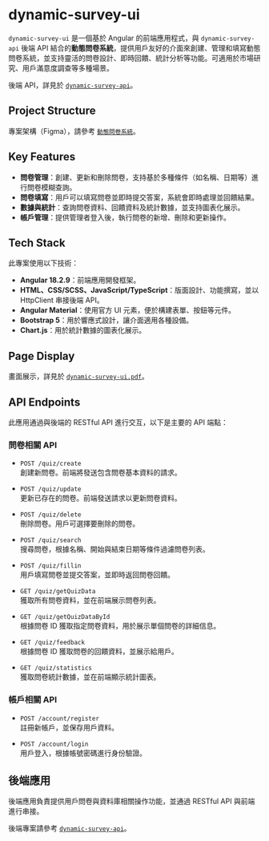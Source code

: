 # dynamic-survey-ui

`dynamic-survey-ui` 是一個基於 Angular 的前端應用程式，與 `dynamic-survey-api` 後端 API 結合的**動態問卷系統**，提供用戶友好的介面來創建、管理和填寫動態問卷系統，並支持靈活的問卷設計、即時回饋、統計分析等功能。可適用於市場研究、用戶滿意度調查等多種場景。

後端 API，詳見於 [`dynamic-survey-api`](https://github.com/rikka0823/dynamic-survey-api/tree/main)。

## Project Structure

專案架構（Figma），請參考 [`動態問卷系統`](https://www.figma.com/design/7jcsPZxB0Q26WYPpvk3tzr/%E5%8B%95%E6%85%8B%E5%95%8F%E5%8D%B7%E7%B3%BB%E7%B5%B1-Template_For_Class-)。

## Key Features

- **問卷管理**：創建、更新和刪除問卷，支持基於多種條件（如名稱、日期等）進行問卷模糊查詢。
- **問卷填寫**：用戶可以填寫問卷並即時提交答案，系統會即時處理並回饋結果。
- **數據與統計**：查詢問卷資料、回饋資料及統計數據，並支持圖表化展示。
- **帳戶管理**：提供管理者登入後，執行問卷的新增、刪除和更新操作。

## Tech Stack

此專案使用以下技術：

- **Angular 18.2.9**：前端應用開發框架。
- **HTML、CSS/SCSS、JavaScript/TypeScript**：版面設計、功能撰寫，並以 HttpClient 串接後端 API。
- **Angular Material**：使用官方 UI 元素，便於構建表單、按鈕等元件。
- **Bootstrap 5**：用於響應式設計，讓介面適用各種設備。
- **Chart.js**：用於統計數據的圖表化展示。

## Page Display

畫面展示，詳見於 [`dynamic-survey-ui.pdf`](https://drive.google.com/file/d/1dzu0TgkuzG69yOUdk_L7OXLHDWJ_Ihp8/view?usp=sharing)。

## API Endpoints

此應用通過與後端的 RESTful API 進行交互，以下是主要的 API 端點：

### 問卷相關 API

- `POST /quiz/create`  
  創建新問卷。前端將發送包含問卷基本資料的請求。

- `POST /quiz/update`  
  更新已存在的問卷。前端發送請求以更新問卷資料。

- `POST /quiz/delete`  
  刪除問卷。用戶可選擇要刪除的問卷。

- `POST /quiz/search`  
  搜尋問卷，根據名稱、開始與結束日期等條件過濾問卷列表。

- `POST /quiz/fillin`  
  用戶填寫問卷並提交答案，並即時返回問卷回饋。

- `GET /quiz/getQuizData`  
  獲取所有問卷資料，並在前端展示問卷列表。

- `GET /quiz/getQuizDataById`  
  根據問卷 ID 獲取指定問卷資料，用於展示單個問卷的詳細信息。

- `GET /quiz/feedback`  
  根據問卷 ID 獲取問卷的回饋資料，並展示給用戶。

- `GET /quiz/statistics`  
  獲取問卷統計數據，並在前端顯示統計圖表。

### 帳戶相關 API

- `POST /account/register`  
  註冊新帳戶，並保存用戶資料。

- `POST /account/login`  
  用戶登入，根據帳號密碼進行身份驗證。

## 後端應用

後端應用負責提供用戶問卷與資料庫相關操作功能，並通過 RESTful API 與前端進行串接。

後端專案請參考 [`dynamic-survey-api`](https://github.com/rikka0823/dynamic-survey-api/tree/main)。
